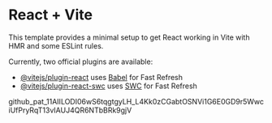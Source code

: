 # React + Vite

This template provides a minimal setup to get React working in Vite with HMR and some ESLint rules.

Currently, two official plugins are available:

- [@vitejs/plugin-react](https://github.com/vitejs/vite-plugin-react/blob/main/packages/plugin-react/README.md) uses [Babel](https://babeljs.io/) for Fast Refresh
- [@vitejs/plugin-react-swc](https://github.com/vitejs/vite-plugin-react-swc) uses [SWC](https://swc.rs/) for Fast Refresh

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